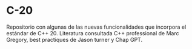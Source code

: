 # C-20
Repositorio con algunas de las nuevas funcionalidades que incorpora el estándar de C++ 20. Literatura consultada C++ professional de Marc Gregory, best practiques de Jason turner y Chap GPT.
